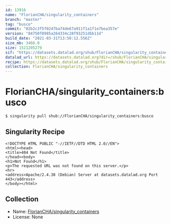 ```yaml
---
id: 13916
name: "FlorianCHA/singularity_containers"
branch: "master"
tag: "busco"
commit: "02b2c3f5f0247ba74de67a911f1a1f1e7bea357e"
version: "84750f0985a264334c28f93251dbb11d"
build_date: "2021-03-31T13:50:12.556Z"
size_mb: 3466.0
size: 1521205279
sif: "https://datasets.datalad.org/shub/FlorianCHA/singularity_containers/busco/2021-03-31-02b2c3f5-84750f09/84750f0985a264334c28f93251dbb11d.sif"
datalad_url: https://datasets.datalad.org?dir=/shub/FlorianCHA/singularity_containers/busco/2021-03-31-02b2c3f5-84750f09/
recipe: https://datasets.datalad.org/shub/FlorianCHA/singularity_containers/busco/2021-03-31-02b2c3f5-84750f09/Singularity
collection: FlorianCHA/singularity_containers
---
```


# FlorianCHA/singularity_containers:busco

```bash
$ singularity pull shub://FlorianCHA/singularity_containers:busco
```

## Singularity Recipe

```singularity
<!DOCTYPE HTML PUBLIC "-//IETF//DTD HTML 2.0//EN">
<html><head>
<title>404 Not Found</title>
</head><body>
<h1>Not Found</h1>
<p>The requested URL was not found on this server.</p>
<hr>
<address>Apache/2.4.38 (Debian) Server at datasets.datalad.org Port 443</address>
</body></html>
```

## Collection

 - Name: [FlorianCHA/singularity_containers](https://github.com/FlorianCHA/singularity_containers)
 - License: None


